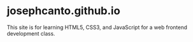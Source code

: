 # josephcanto.github.io
This site is for learning HTML5, CSS3, and JavaScript for a web frontend development class.

